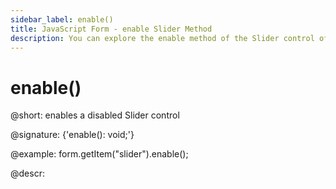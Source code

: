 ```yaml
---
sidebar_label: enable()
title: JavaScript Form - enable Slider Method 
description: You can explore the enable method of the Slider control of Form in the documentation of the DHTMLX JavaScript UI library. Browse developer guides and API reference, try out code examples and live demos, and download a free 30-day evaluation version of DHTMLX Suite.
---
```


# enable()

@short: enables a disabled Slider control

@signature: {'enable(): void;'}

@example:
form.getItem("slider").enable();

@descr:

